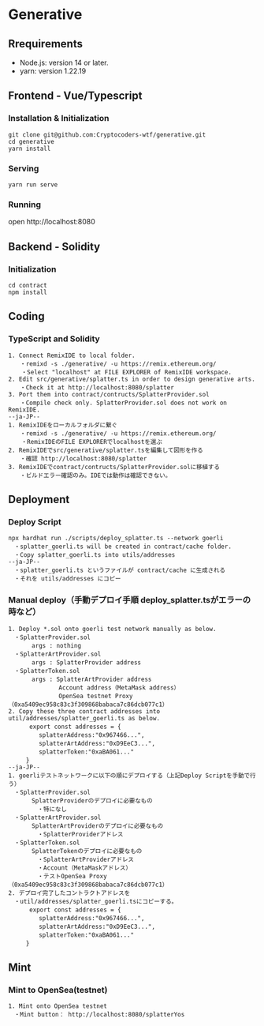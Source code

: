 # Generative

## Rrequirements

- Node.js: version 14 or later.
- yarn: version 1.22.19

## Frontend - Vue/Typescript

### Installation & Initialization

```
git clone git@github.com:Cryptocoders-wtf/generative.git
cd generative
yarn install
```
### Serving
```
yarn run serve
```
### Running
open http://localhost:8080

## Backend - Solidity

### Initialization

```
cd contract
npm install
```

## Coding

### TypeScript and Solidity
```
1. Connect RemixIDE to local folder.
　　・remixd -s ./generative/ -u https://remix.ethereum.org/
  　・Select "localhost" at FILE EXPLORER of RemixIDE workspace.
2. Edit src/generative/splatter.ts in order to design generative arts.
　　・Check it at http://localhost:8080/splatter
3. Port them into contract/contructs/SplatterProvider.sol
　　・Compile check only. SplatterProvider.sol does not work on RemixIDE.
--ja-JP--
1. RemixIDEをローカルフォルダに繋ぐ
　　・remixd -s ./generative/ -u https://remix.ethereum.org/
  　・RemixIDEのFILE EXPLORERでlocalhostを選ぶ
2. RemixIDEでsrc/generative/splatter.tsを編集して図形を作る
　　・確認 http://localhost:8080/splatter
3. RemixIDEでcontract/contructs/SplatterProvider.solに移植する
　　・ビルドエラー確認のみ。IDEでは動作は確認できない。
```

## Deployment

### Deploy Script
```
npx hardhat run ./scripts/deploy_splatter.ts --network goerli
　・splatter_goerli.ts will be created in contract/cache folder.
　・Copy splatter_goerli.ts into utils/addresses
--ja-JP--
　・splatter_goerli.ts というファイルが contract/cache に生成される
　・それを utils/addresses にコピー
```

### Manual deploy（手動デプロイ手順 deploy_splatter.tsがエラーの時など）
```
1. Deploy *.sol onto goerli test network manually as below.
　・SplatterProvider.sol
　　　　args : nothing
　・SplatterArtProvider.sol
　　　　args : SplatterProvider address
　・SplatterToken.sol
　　　　args : SplatterArtProvider address
　　　　　　　　 Account address（MetaMask address）
　　　　　　　　 OpenSea testnet Proxy（0xa5409ec958c83c3f309868babaca7c86dcb077c1）
2. Copy these three contract addresses into util/addresses/splatter_goerli.ts as below.
　　　 export const addresses = {
　　　　  splatterAddress:"0x967466...",
　　　　  splatterArtAddress:"0xD9EeC3...",
　　　　  splatterToken:"0xaBA061..."
　　　}
--ja-JP--
1. goerliテストネットワークに以下の順にデプロイする（上記Deploy Scriptを手動で行う）
　・SplatterProvider.sol
　　　　SplatterProviderのデプロイに必要なもの
　　　　　・特になし
　・SplatterArtProvider.sol
　　　　SplatterArtProviderのデプロイに必要なもの
　　　　　・SplatterProviderアドレス
　・SplatterToken.sol
　　　　SplatterTokenのデプロイに必要なもの
　　　　　・SplatterArtProviderアドレス
　　　　　・Account（MetaMaskアドレス）
　　　　　・テストOpenSea Proxy（0xa5409ec958c83c3f309868babaca7c86dcb077c1）
2. デプロイ完了したコントラクトアドレスを
　・util/addresses/splatter_goerli.tsにコピーする。
　　　 export const addresses = {
　　　　  splatterAddress:"0x967466...",
　　　　  splatterArtAddress:"0xD9EeC3...",
　　　　  splatterToken:"0xaBA061..."
　　　}
```

## Mint

### Mint to OpenSea(testnet)
```
1. Mint onto OpenSea testnet
　・Mint button： http://localhost:8080/splatterYos
```
